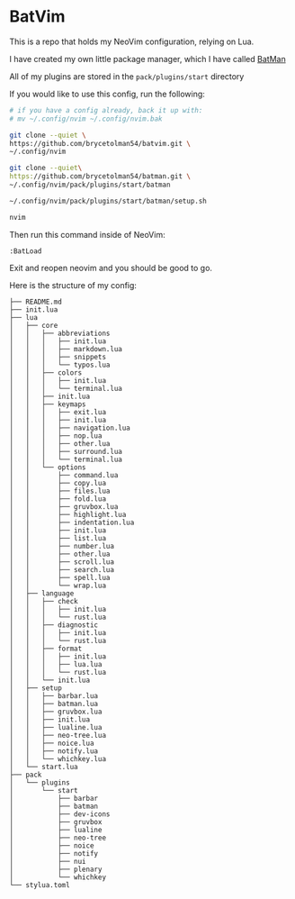 # BatVim

This is a repo that holds my NeoVim configuration, relying on Lua.

I have created my own little package manager, which I have called [BatMan](https://github.com/brycetolman54/batman/tree/main)

All of my plugins are stored in the `pack/plugins/start` directory

If you would like to use this config, run the following:

```sh
# if you have a config already, back it up with:
# mv ~/.config/nvim ~/.config/nvim.bak

git clone --quiet \
https://github.com/brycetolman54/batvim.git \
~/.config/nvim

git clone --quiet\
https://github.com/brycetolman54/batman.git \
~/.config/nvim/pack/plugins/start/batman

~/.config/nvim/pack/plugins/start/batman/setup.sh

nvim
```

Then run this command inside of NeoVim:

```vim
:BatLoad
```

Exit and reopen neovim and you should be good to go.

Here is the structure of my config:
<!--
{
  echo '```plaintext'
  tree ~/.config/nvim -L 4 | sed '1d;$d;$d'
  echo '```'
} >> README.md
-->
```plaintext
├── README.md
├── init.lua
├── lua
│   ├── core
│   │   ├── abbreviations
│   │   │   ├── init.lua
│   │   │   ├── markdown.lua
│   │   │   ├── snippets
│   │   │   └── typos.lua
│   │   ├── colors
│   │   │   ├── init.lua
│   │   │   └── terminal.lua
│   │   ├── init.lua
│   │   ├── keymaps
│   │   │   ├── exit.lua
│   │   │   ├── init.lua
│   │   │   ├── navigation.lua
│   │   │   ├── nop.lua
│   │   │   ├── other.lua
│   │   │   ├── surround.lua
│   │   │   └── terminal.lua
│   │   └── options
│   │       ├── command.lua
│   │       ├── copy.lua
│   │       ├── files.lua
│   │       ├── fold.lua
│   │       ├── gruvbox.lua
│   │       ├── highlight.lua
│   │       ├── indentation.lua
│   │       ├── init.lua
│   │       ├── list.lua
│   │       ├── number.lua
│   │       ├── other.lua
│   │       ├── scroll.lua
│   │       ├── search.lua
│   │       ├── spell.lua
│   │       └── wrap.lua
│   ├── language
│   │   ├── check
│   │   │   ├── init.lua
│   │   │   └── rust.lua
│   │   ├── diagnostic
│   │   │   ├── init.lua
│   │   │   └── rust.lua
│   │   ├── format
│   │   │   ├── init.lua
│   │   │   ├── lua.lua
│   │   │   └── rust.lua
│   │   └── init.lua
│   ├── setup
│   │   ├── barbar.lua
│   │   ├── batman.lua
│   │   ├── gruvbox.lua
│   │   ├── init.lua
│   │   ├── lualine.lua
│   │   ├── neo-tree.lua
│   │   ├── noice.lua
│   │   ├── notify.lua
│   │   └── whichkey.lua
│   └── start.lua
├── pack
│   └── plugins
│       └── start
│           ├── barbar
│           ├── batman
│           ├── dev-icons
│           ├── gruvbox
│           ├── lualine
│           ├── neo-tree
│           ├── noice
│           ├── notify
│           ├── nui
│           ├── plenary
│           └── whichkey
└── stylua.toml

```
